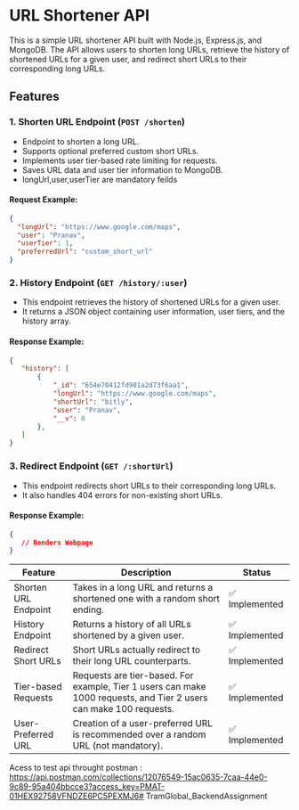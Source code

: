 # URL Shortener API

This is a simple URL shortener API built with Node.js, Express.js, and MongoDB. The API allows users to shorten long URLs, retrieve the history of shortened URLs for a given user, and redirect short URLs to their corresponding long URLs.

## Features

### 1. Shorten URL Endpoint (`POST /shorten`)

- Endpoint to shorten a long URL.
- Supports optional preferred custom short URLs.
- Implements user tier-based rate limiting for requests.
- Saves URL data and user tier information to MongoDB.
- longUrl,user,userTier are mandatory feilds


#### Request Example:

```json
{
  "longUrl": "https://www.google.com/maps",
  "user": "Pranav",
  "userTier": 1,
  "preferredUrl": "custom_short_url"
}
```

### 2. History Endpoint  (`GET /history/:user`)
- This endpoint retrieves the history of shortened URLs for a given user. 
- It returns a JSON object containing user information, user tiers, and the history array.    

#### Response Example: 
 ```json
{
    "history": [
        {
            "_id": "654e70412fd901a2d73f6aa1",
            "longUrl": "https://www.google.com/maps",
            "shortUrl": "bitly",
            "user": "Pranav",
            "__v": 0
        },
    ]
}

```


### 3. Redirect Endpoint (`GET /:shortUrl`)
- This endpoint redirects short URLs to their corresponding long URLs. 
- It also handles 404 errors for non-existing short URLs.
#### Response Example: 
 ```json
{
    // Renders Webpage
}
```


| Feature | Description | Status |
| ------- | ----------- | ------ |
| Shorten URL Endpoint | Takes in a long URL and returns a shortened one with a random short ending. | ✅ Implemented |
| History Endpoint | Returns a history of all URLs shortened by a given user. | ✅ Implemented |
| Redirect Short URLs | Short URLs actually redirect to their long URL counterparts. | ✅ Implemented |
| Tier-based Requests | Requests are tier-based. For example, Tier 1 users can make 1000 requests, and Tier 2 users can make 100 requests. | ✅ Implemented |
| User-Preferred URL | Creation of a user-preferred URL is recommended over a random URL (not mandatory). | ✅ Implemented |


Acess to test api throught postman : https://api.postman.com/collections/12076549-15ac0635-7caa-44e0-9c89-95a404bbcce3?access_key=PMAT-01HEX92758VFNDZE6PC5PEXMJ6# TramGlobal_BackendAssignment
